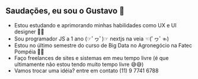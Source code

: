 <h2>Saudações, eu sou o Gustavo 👋</h2>

<ul>
  <li>Estou estudando e aprimorando minhas habilidades como UX e UI designer 💪💪</li>
  <li>Sou programador JS a 1 ano (☞ﾟヮﾟ)☞  nextjs na veia  ☜(ﾟヮﾟ☜)</li>
  <li>Estou no último semestre do curso de Big Data no Agronegócio na Fatec Pompéia 🌱🌾</li>
  <li>Faço freelances de sites e sistemas em meu tempo livre (é que ultimamente não estou tendo muito tempo livre 😅😅)</li>
  <li>Vamos trocar uma idéia? entre em contato (11) 9 7741 6788</li>
</ul>
